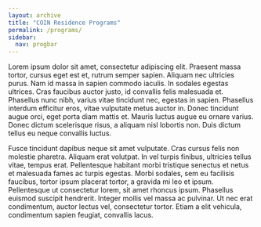 ```yaml
---
layout: archive
title: "COIN Residence Programs"
permalink: /programs/
sidebar:
  nav: progbar
---
```


Lorem ipsum dolor sit amet, consectetur adipiscing elit. Praesent massa tortor, cursus eget est et, rutrum semper sapien. Aliquam nec ultricies purus. Nam id massa in sapien commodo iaculis. In sodales egestas ultrices. Cras faucibus auctor justo, id convallis felis malesuada et. Phasellus nunc nibh, varius vitae tincidunt nec, egestas in sapien. Phasellus interdum efficitur eros, vitae vulputate metus auctor in. Donec tincidunt augue orci, eget porta diam mattis et. Mauris luctus augue eu ornare varius. Donec dictum scelerisque risus, a aliquam nisl lobortis non. Duis dictum tellus eu neque convallis luctus.

Fusce tincidunt dapibus neque sit amet vulputate. Cras cursus felis non molestie pharetra. Aliquam erat volutpat. In vel turpis finibus, ultricies tellus vitae, tempus erat. Pellentesque habitant morbi tristique senectus et netus et malesuada fames ac turpis egestas. Morbi sodales, sem eu facilisis faucibus, tortor ipsum placerat tortor, a gravida mi leo et ipsum. Pellentesque ut consectetur lorem, sit amet rhoncus ipsum. Phasellus euismod suscipit hendrerit. Integer mollis vel massa ac pulvinar. Ut nec erat condimentum, auctor lectus vel, consectetur tortor. Etiam a elit vehicula, condimentum sapien feugiat, convallis lacus.
